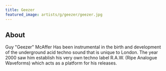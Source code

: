 ```yaml
---
title: Geezer
featured_image: artists/g/geezer/geezer.jpg
---
```

## About

Guy "Geezer" McAffer Has been instrumental in the birth and development of the underground acid techno sound that is unique to London. The year 2000 saw him establish his very own techno label R.A.W. (Ripe Analogue Waveforms) which acts as a platform for his releases.

